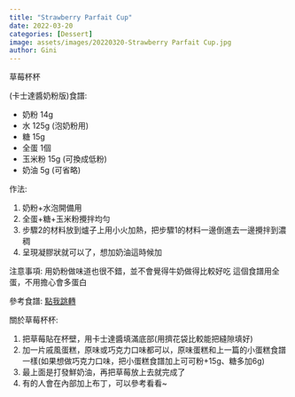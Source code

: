 ```yaml
---
title: "Strawberry Parfait Cup"
date: 2022-03-20
categories: [Dessert]
image: assets/images/20220320-Strawberry Parfait Cup.jpg
author: Gini
---
```

草莓杯杯

(卡士達醬奶粉版)食譜:
- 奶粉 14g
- 水 125g (泡奶粉用)
- 糖 15g
- 全蛋 1個
- 玉米粉 15g (可換成低粉)
- 奶油 5g (可省略)

作法:
1. 奶粉+水泡開備用
2. 全蛋+糖+玉米粉攪拌均勻
3. 步驟2的材料放到爐子上用小火加熱，把步驟1的材料一邊倒進去一邊攪拌到濃稠
4. 呈現凝膠狀就可以了，想加奶油這時候加

注意事項:
用奶粉做味道也很不錯，並不會覺得牛奶做得比較好吃
這個食譜用全蛋，不用擔心會多蛋白

<p style="overflow-wrap: anywhere;">參考食譜:
<a href="https://lisame826.pixnet.net/blog/post/388659586-%E7%83%98%E7%84%99%E7%AD%86%E8%A8%98-1%3A-%E6%98%93%E4%BD%9C%E5%A5%BD%E5%90%83%E7%9A%84%E5%8D%A1%E5%A3%AB%E9%81%94%E9%86%AC" target="_blank">點我跳轉</a>
</p>

關於草莓杯杯:
1. 把草莓貼在杯壁，用卡士達醬填滿底部(用擠花袋比較能把縫隙填好)
2. 加一片戚風蛋糕，原味或巧克力口味都可以，原味蛋糕和上一篇的小蛋糕食譜一樣(如果想做巧克力口味，把小蛋糕食譜加上可可粉+15g、糖多加6g)
3. 最上面是打發鮮奶油，再把草莓放上去就完成了
4. 有的人會在內部加上布丁，可以參考看看~
